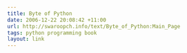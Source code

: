 ```yaml
---
title: Byte of Python
date: 2006-12-22 20:08:42 +11:00
url: http://swaroopch.info/text/Byte_of_Python:Main_Page
tags: python programming book
layout: link
---
```


